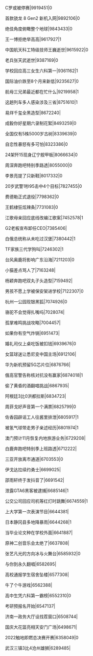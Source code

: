C罗或被停赛|9919451|0

首款骁龙 8 Gen2 新机入网|9892106|0

绝佳角度俯瞰整个地球|9843433|0

王一博拒绝举高高|9617927|1

中国航天科工特级技师王巍逝世|9615922|0

老兵张天武逝世|9387169|0

学校回应高三女生六科第一|9361162|1

国际油价跌至8个月来新低|9235627|0

航母三兄弟最近都在忙什么|9219958|1

这趟列车多人感染涉及三省|8751610|1

易烊千玺全黑造型|8672240|

成毅你好星期六录制花絮|8493259|0

全国仅有5株5000岁古树|8339639|0

自恋性暴怒有多可怕|8323386|0

24架歼15现身辽宁舰甲板|8066634|0

周深奔跑吧特别季路透|8055000|0

李景亮提了只新鞋|8017332|0

20岁武警1秒95击中4个目标|7827455|0

费德勒正式退役|7798362|0

王鹤棣狂炫辣条|7731083|0

江歌母亲回应底线改编江歌案|7452578|1

G2老板宣布卸任CEO|7385406|

白俄总统称从未吃过汉堡|7380442|1

TF家族三代学狗叫|7246302|1

台风奥鹿将影响广东沿海|7211203|0

小猫差点骂人了|7163248|

杨颖奔跑吧双丸子头造型|7159492|

男孩不愿上学被保安架进学校|7122307|0

杭州一公园现银黑狐|7074926|0

骆驼不会觉得扎嘴吗|7028074|

孤掌难鸣挑战攻略|7004457|

如果你有空气炸锅|6951473|

婚礼司仪上桌吃饭被扣钱|6939676|0

女篮球迷让悉尼变中国主场|6912106|

华为新机预留5G芯片位|6876766|

俄高官警告称核对抗没有赢家|6874018|1

偷了黄昏的酒翻唱挑战|6867935|

阿根廷3比0洪都拉斯|6834723|

周菲戈好声音第一个满票|6825799|0

佐香园辟谣工人往酱里排泄|6805917|1

被氢气球带走男子亲述经历|6801974|1

澳门预计11月恢复内地旅游业务|6729208|

白鹿奔跑吧特别季上班路透|6712222|

三亚开放离市通道|6703553|0

伊戈达拉续约勇士|6699025|

邵雨轩终于发抖音了|6691542|

泄露GTA6黑客被逮捕|6685146|1

公交公司回应司机等红灯时跳舞|6674559|1

上大学第一次表演节目|6644381|

日本静冈县多地降暴雨|6644268|1

当毕业论文种在学校外面|6641887|

原神二创音乐会太绝了|6637808|

张艺凡光的方向冰与火舞台|6585932|0

与你到永久翻唱|6582695|

高校通报学生宿舍坠楼|6577308|

牛了个牛游戏|6562388|

高中生凭六科第一霸榜|6552310|0

考研预报名开始|6547137|

济南一政务大厅设找茬窗口|6508744|

国庆大花篮亮相天安门广场|6498671|

2022触地即燃总决赛开赛|6358049|0

武汉三镇3比4沧州雄狮|6289485|

